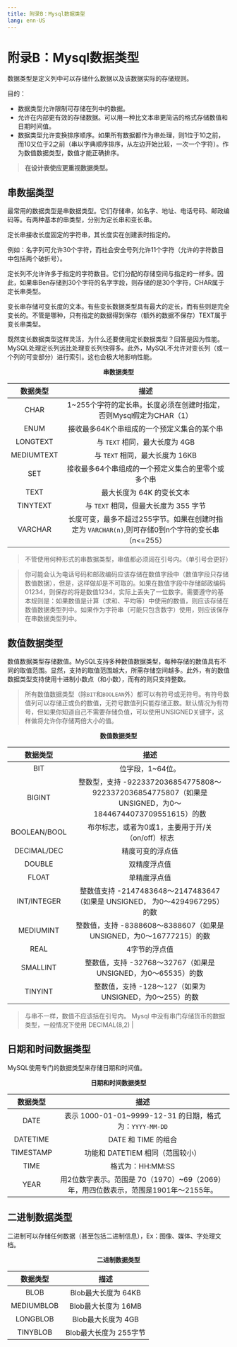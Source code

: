 ```yaml
---
title: 附录B：Mysql数据类型
lang: enn-US
---
```


# 附录B：Mysql数据类型

数据类型是定义列中可以存储什么数据以及该数据实际的存储规则。

目的：

- 数据类型允许限制可存储在列中的数据。
- 允许在内部更有效的存储数据。可以用一种比文本串更简洁的格式存储数值和日期时间值。
- 数据类型允许变换排序顺序。如果所有数据都作为串处理，则1位于10之前，而10又位于2之前（串以字典顺序排序，从左边开始比较，一次一个字符）。作为数值数据类型，数值才能正确排序。

> **在设计表使应更重视数据类型。**

## 串数据类型

最常用的数据类型是串数据类型。它们存储串，如名字、地址、电话号码、邮政编码等。有两种基本的串类型，分别为定长串和变长串。

定长串接收长度固定的字符串，其长度实在创建表时指定的。

例如：名字列可允许30个字符，而社会安全号列允许11个字符（允许的字符数目中包括两个破折号）。

定长列不允许许多于指定的字符数目。它们分配的存储空间与指定的一样多。因此，如果串Ben存储到30个字符的名字字段，则存储的是30个字符，CHAR属于定长串类型。

变长串存储可变长度的文本。有些变长数据类型具有最大的定长，而有些则是完全变长的。不管是哪种，只有指定的数据得到保存（额外的数据不保存）TEXT属于变长串类型。

既然变长数据类型这样灵活，为什么还要使用定长数据类型？回答是因为性能。MySQL处理定长列远比处理变长列快得多。此外，MySQL不允许对变长列（或一个列的可变部分）进行索引。这也会极大地影响性能。

<p align="center" style="font-weight:bolder">串数据类型</p>

|  数据类型  |                                               描述                                                |
| :--------: | :-----------------------------------------------------------------------------------------------: |
|    CHAR    |                1~255个字符的定长串。长度必须在创建时指定，否则Mysql假定为CHAR（1）                |
|    ENUM    |                            接收最多64K个串组成的一个预定义集合的某个串                            |
|  LONGTEXT  |                                  与 `TEXT` 相同，最大长度为 4GB                                   |
| MEDIUMTEXT |                                  与 `TEXT` 相同，最大长度为 16KB                                  |
|    SET     |                        接收最多64个串组成的一个预定义集合的里零个或多个串                         |
|    TEXT    |                                     最大长度为 64K 的变长文本                                     |
|  TINYTEXT  |                               与 `TEXT` 相同，但最大长度为 355 字节                               |
|  VARCHAR   | 长度可变，最多不超过255字节。如果在创建时指定为 `VARCHAR(n)`,则可存储0到n个字符的变长串（n<=255） |

> 不管使用何种形式的串数据类型，串值都必须阔在引号内。（单引号会更好）

> 你可能会认为电话号码和邮政编码应该存储在数值字段中（数值字段只存储数值数据），但是，这样做却是不可取的。如果在数值字段中存储邮政编码01234，则保存的将是数值1234，实际上丢失了一位数字。需要遵守的基本规则是：如果数值是计算（求和、平均等）中使用的数值，则应该存储在数值数据类型列中。如果作为字符串（可能只包含数字）使用，则应该保存在串数据类型列中。

## 数值数据类型

数值数据类型存储数值。MySQL支持多种数值数据类型，每种存储的数值具有不同的取值范围。显然，支持的取值范围越大，所需存储空间越多。此外，有的数值数据类型支持使用十进制小数点（和小数），而有的则只支持整数。

> 所有数值数据类型（除`BIT`和`BOOLEAN`外）都可以有符号或无符号。有符号数值列可以存储正或负的数值，无符号数值列只能存储正数。默认情况为有符号，但如果你知道自己不需要存储负值，可以使用UNSIGNED关键字，这样做将允许你存储两倍大小的值。

<p align="center" style="font-weight:bolder">数值数据类型</p>

|   数据类型   |                                                  描述                                                   |
| :----------: | :-----------------------------------------------------------------------------------------------------: |
|     BIT      |                                            位字段，1~64位。                                             |
|    BIGINT    | 整数型，支持 -9223372036854775808～9223372036854775807（如果是UNSIGNED，为0～18446744073709551615）的数 |
| BOOLEAN/BOOL |                            布尔标志，或者为0或1，主要用于开/关（on/off）标志                            |
| DECIMAL/DEC  |                                            精度可变的浮点值                                             |
|    DOUBLE    |                                              双精度浮点值                                               |
|    FLOAT     |                                              单精度浮点值                                               |
| INT/INTEGER  |               整数值支持 -2147483648～2147483647（如果是 UNSIGNED， 为0～4294967295）的数               |
|  MEDIUMINT   |                   整数值，支持 -8388608～8388607（如果是UNSIGNED，为0～16777215）的数                   |
|     REAL     |                                              4字节的浮点值                                              |
|   SMALLINT   |                      整数值，支持 -32768～32767（如果是UNSIGNED，为0～65535）的数                       |
|   TINYINT    |                         整数值，支持 -128～127（如果为UNSIGNED，为0～255）的数                          |

> 与串不一样，数值不应该括在引号内。
> Mysql 中没有串门存储货币的数据类型，一般情况下使用 DECIMAL(8,2) |

## 日期和时间数据类型

MySQL使用专门的数据类型来存储日期和时间值。

<p align="center" style="font-weight:bolder">日期和时间数据类型</p>

| 数据类型  |                                        描述                                         |
| :-------: | :---------------------------------------------------------------------------------: |
|   DATE    |               表示 1000-01-01~9999-12-31 的日期，格式为：`YYYY-MM-DD`               |
| DATETIME  |                                 DATE 和 TIME 的组合                                 |
| TIMESTAMP |                          功能和 DATETIEM 相同（范围较小）                           |
|   TIME    |                                  格式为：HH:MM:SS                                   |
|   YEAR    | 用2位数字表示。范围是 70（1970）~69（2069）年，用四位数表示，范围是1901年～2155年。 |

## 二进制数据类型

二进制可以存储任何数据（甚至包括二进制信息），Ex：图像、媒体、字处理文档。

<p align="center" style="font-weight:bolder">二进制数据类型</p>

|  数据类型  |          描述          |
| :--------: | :--------------------: |
|    BLOB    |  Blob最大长度为 64KB   |
| MEDIUMBLOB |  Blob最大长度为 16MB   |
|  LONGBLOB  |   Blob最大长度为 4GB   |
|  TINYBLOB  | Blob最大长度为 255字节 |
